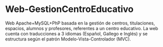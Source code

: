 # Web-GestionCentroEducativo
Web Apache+MySQL+PhP basada en la gestión de centros, titulaciones, espacios, alumnos y profesores, referentes a un centro educativo.
La web cuenta con traducciones a 3 idiomas (Español, Gallego e Inglés) y se estructura según el patrón Modelo-Vista-Controlador (MVC).
